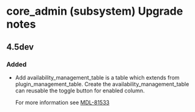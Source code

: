# core_admin (subsystem) Upgrade notes

## 4.5dev

### Added

- Add availability_management_table is a table which extends from plugin_management_table. Create the availability_management_table can reusable the toggle button for enabled column.

  For more information see [MDL-81533](https://tracker.moodle.org/browse/MDL-81533)

